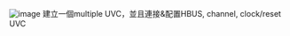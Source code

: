 ![image](https://github.com/user-attachments/assets/25faa009-d98c-4604-b9f6-460bcc474d64)
建立一個multiple UVC，並且連接&配置HBUS, channel, clock/reset UVC
